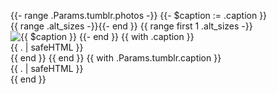 <section class="main-content main-content__photo">
    <figure>
    {{- range .Params.tumblr.photos -}}
        {{- $caption := .caption }}
        <picture>
        {{ range .alt_sizes -}}<source srcset="{{ .url }}" media="(max-width: {{ .width }}px)">{{- end }}
        {{ range first 1 .alt_sizes -}}
            <img src="{{ .url }}" alt="{{ $caption }}" width="{{ .width }}">
        {{- end }}
        </picture>
        {{ with .caption }}<figcaption>{{ . | safeHTML }}</figcaption>{{ end }}
    {{ end }}
    {{ with .Params.tumblr.caption }}
        <figcaption>{{ . | safeHTML }}</figcaption>
    {{ end }}
    </figure>
</section>
